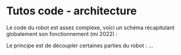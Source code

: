 # Tutos code - architecture

Le code du robot est assez complexe, voici un schéma récapitulant globalement son fonctionnement (mi 2022) :

Le principe est de découpler certaines parties du robot : ...